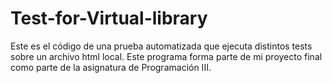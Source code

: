 # Test-for-Virtual-library

Este es el código de una prueba automatizada que ejecuta distintos tests sobre un archivo html local. Este programa forma parte de mi proyecto final como parte de la asignatura de Programación III.
